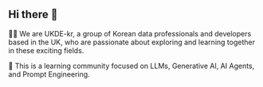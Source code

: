 ## Hi there 👋

<!--

**Here are some ideas to get you started:**

🙋‍♀️ A short introduction - what is your organization all about?
🌈 Contribution guidelines - how can the community get involved?
👩‍💻 Useful resources - where can the community find your docs? Is there anything else the community should know?
🍿 Fun facts - what does your team eat for breakfast?
🧙 Remember, you can do mighty things with the power of [Markdown](https://docs.github.com/github/writing-on-github/getting-started-with-writing-and-formatting-on-github/basic-writing-and-formatting-syntax)
-->

🙋‍♀️ We are UKDE-kr, a group of Korean data professionals and developers based in the UK, who are passionate about exploring and learning together in these exciting fields.

🌈 This is a learning community focused on LLMs, Generative AI, AI Agents, and Prompt Engineering.

